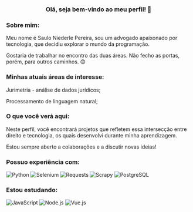 <h3 align="center">Olá, seja bem-vindo ao meu perfil! 👋</h3>

<h3 align="left">Sobre mim:</h3>
<p align="left">Meu nome é Saulo Niederle Pereira, sou um advogado apaixonado por tecnologia, que decidiu explorar o mundo da programação.</p>
<p align="left">Gostaria de trabalhar no encontro das duas áreas. Não fecho as portas, porém, para outros caminhos. 😊</p>

<h3 align="left">Minhas atuais áreas de interesse:</h3>
<p align="left">
  Jurimetria - análise de dados jurídicos;</p>
<p align="left">Processamento de linguagem natural;</p>

<h3 align="left">O que você verá aqui:</h3>
<p align="left"> Neste perfil, você encontrará projetos que refletem essa intersecção entre direito e tecnologia, os quais desenvolvi durante minha aprendizagem.</p> 
<p align="left"> Estou sempre aberto a colaborações e a discutir novas ideias!</p>

<h3 align="left">Possuo experiência com:</h3>

![Python](https://img.shields.io/badge/Python-3776AB?style=for-the-badge&logo=python&logoColor=white)
![Selenium](https://img.shields.io/badge/Selenium-43B02A?style=for-the-badge&logo=selenium&logoColor=white)
![Requests](https://img.shields.io/badge/Requests-FFD700?style=for-the-badge&logo=python&logoColor=white)
![Scrapy](https://img.shields.io/badge/Scrapy-29A3A3?style=for-the-badge&logo=scrapy&logoColor=white)
![PostgreSQL](https://img.shields.io/badge/PostgreSQL-4169E1?style=for-the-badge&logo=postgresql&logoColor=white)

<h3 align="left">Estou estudando:</h3>

![JavaScript](https://img.shields.io/badge/JavaScript-F7DF1E?style=for-the-badge&logo=javascript&logoColor=black)
![Node.js](https://img.shields.io/badge/Node.js-339933?style=for-the-badge&logo=nodedotjs&logoColor=white)
![Vue.js](https://img.shields.io/badge/Vue.js-4FC08D?style=for-the-badge&logo=vuedotjs&logoColor=white)

